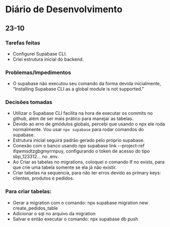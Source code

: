 # Diário de Desenvolvimento

## 23-10
### Tarefas feitas
- Configurei Supabase CLI.
- Criei estrutura inicial do backend.

### Problemas/Impedimentos
- O supabase não executou seu comando da forma devida inicialmente, “Installing Supabase CLI as a global module is not supported.” 

### Decisões tomadas
- Utilizar o Supabase CLI facilita na hora de executar os commits no github, além de ser mais prático para manejar as tabelas.
- Devido ao erro de gmódulos globais, percebi que usando o npx ele roda normalmente. Vou usar `npx supabase` para rodar comandos do supabase.
- Estrutura inicial seguirá padrão gerado pelo próprio supabase.
- Conexão com o banco usando npx supabase link --project-ref ifqwmsdtzgbgmyrrnpuy, configurando o token de acesso do tipo sbp_123312... no .env.
- Ao Criar as tabelas no migrations, coloquei o comando If no exists, para que crie uma tabela somente se ela já não existir.
- Criar tabelas na sequencia, para não ter erros devido as primary keys: clientes, produtos e pedidos. 

### Para criar tabelas:

- Gerar a migration com o comando: npx supabase migration new create_pedidos_table 
- Adicionar o sql no arquivo da migration
- Salvar e então executar o comando: npx supabase db push
